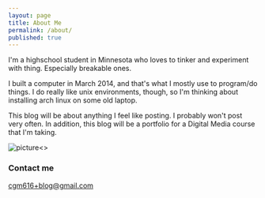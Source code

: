 ```yaml
---
layout: page
title: About Me
permalink: /about/
published: true
---
```



I'm a highschool student in Minnesota who loves to tinker and experiment with thing. Especially breakable ones.

I built a computer in March 2014, and that's what I mostly use to program/do things. I do really like unix environments, though, so I'm thinking about installing arch linux on some old laptop.

This blog will be about anything I feel like posting. I probably won't post very often. In addition, this blog will be a portfolio for a Digital Media course that I'm taking.

<img src="{{ site.baseurl }}/images/lightningport.png" style="{ width: 50px }" alt="picture"><>

### Contact me

[cgm616+blog@gmail.com](mailto:cgm616+blog@gmail.com)
